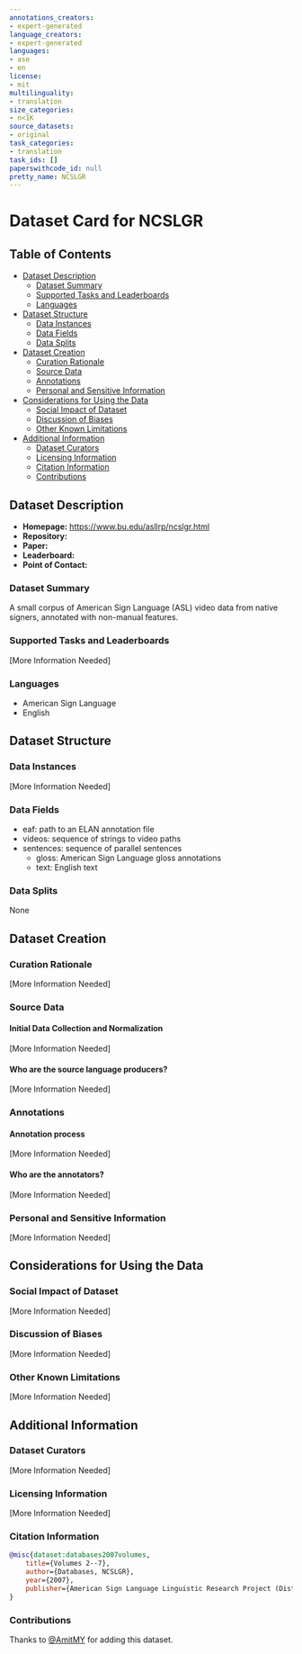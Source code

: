 ```yaml
---
annotations_creators:
- expert-generated
language_creators:
- expert-generated
languages:
- ase
- en
license:
- mit
multilinguality:
- translation
size_categories:
- n<1K
source_datasets:
- original
task_categories:
- translation
task_ids: []
paperswithcode_id: null
pretty_name: NCSLGR
---
```


# Dataset Card for NCSLGR

## Table of Contents
- [Dataset Description](#dataset-description)
  - [Dataset Summary](#dataset-summary)
  - [Supported Tasks and Leaderboards](#supported-tasks-and-leaderboards)
  - [Languages](#languages)
- [Dataset Structure](#dataset-structure)
  - [Data Instances](#data-instances)
  - [Data Fields](#data-fields)
  - [Data Splits](#data-splits)
- [Dataset Creation](#dataset-creation)
  - [Curation Rationale](#curation-rationale)
  - [Source Data](#source-data)
  - [Annotations](#annotations)
  - [Personal and Sensitive Information](#personal-and-sensitive-information)
- [Considerations for Using the Data](#considerations-for-using-the-data)
  - [Social Impact of Dataset](#social-impact-of-dataset)
  - [Discussion of Biases](#discussion-of-biases)
  - [Other Known Limitations](#other-known-limitations)
- [Additional Information](#additional-information)
  - [Dataset Curators](#dataset-curators)
  - [Licensing Information](#licensing-information)
  - [Citation Information](#citation-information)
  - [Contributions](#contributions)

## Dataset Description

- **Homepage:** https://www.bu.edu/asllrp/ncslgr.html
- **Repository:**
- **Paper:** 
- **Leaderboard:**
- **Point of Contact:** 

### Dataset Summary

A small corpus of American Sign Language (ASL) video data from native signers, annotated with non-manual features.

### Supported Tasks and Leaderboards

[More Information Needed]

### Languages

- American Sign Language
- English

## Dataset Structure

### Data Instances

[More Information Needed]

### Data Fields

- eaf: path to an ELAN annotation file
- videos: sequence of strings to video paths
- sentences: sequence of parallel sentences 
    - gloss: American Sign Language gloss annotations
    - text: English text

### Data Splits

None

## Dataset Creation

### Curation Rationale

[More Information Needed]

### Source Data

#### Initial Data Collection and Normalization

[More Information Needed]

#### Who are the source language producers?

[More Information Needed]

### Annotations

#### Annotation process

[More Information Needed]

#### Who are the annotators?

[More Information Needed]

### Personal and Sensitive Information

[More Information Needed]

## Considerations for Using the Data

### Social Impact of Dataset

[More Information Needed]

### Discussion of Biases

[More Information Needed]

### Other Known Limitations

[More Information Needed]

## Additional Information

### Dataset Curators

[More Information Needed]

### Licensing Information

[More Information Needed]

### Citation Information

```bibtex
@misc{dataset:databases2007volumes,
    title={Volumes 2--7},
    author={Databases, NCSLGR},
    year={2007},
    publisher={American Sign Language Linguistic Research Project (Distributed on CD-ROM~…}
}
```

### Contributions

Thanks to [@AmitMY](https://github.com/AmitMY) for adding this dataset.
